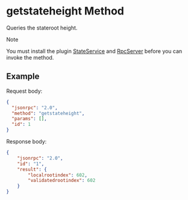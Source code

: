 # getstateheight Method
Queries the stateroot height.

> [!Note]
>
> You must install the plugin  [StateService](https://github.com/neo-project/neo-plugins/releases) and [RpcServer](https://github.com/neo-project/neo-modules/releases) before you can invoke the method.


## Example

Request body:

```json
{
  "jsonrpc": "2.0",
  "method": "getstateheight",
  "params": [],
  "id": 1
}
```

Response body:

```json
{
    "jsonrpc": "2.0",
    "id": "1",
    "result": {
        "localrootindex": 602,
        "validatedrootindex": 602
    }
}
```